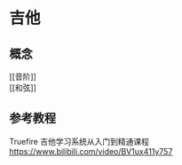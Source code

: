 # 吉他
## 概念
[[音阶]]  
[[和弦]]  

## 参考教程
Truefire 吉他学习系统从入门到精通课程
https://www.bilibili.com/video/BV1ux411y757 